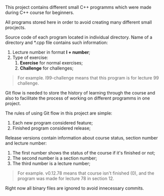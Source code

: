 This project contains different small C++ programms which were made during C++ course for beginners.

All programs stored here in order to avoid creating many different small procjects.

Source code of each program located in individual directory. Name of a directory and *.cpp file contains such information:
1. Lecture number in format **l + number**;
2. Type of exercise:
   1. **Exercise** for normal exercises;
   2. **Challenge** for challenges;

> For example. l99-challenge means that this program is for lecture 99 challenge.

Git flow is needed to store the history of learning through the course and also to facilitate the process of working on different programms in one project.

The rules of using Git flow in this project are simple:
1. Each new program considered feature;
2. Finished program considered release;

Release versions contain information about course status, section number and lecture number:
1. The first number shows the status of the course if it's finished or not;
2. The second number is a section number;
3. The third number is a lecture number;

> For example. v0.12.78 means that course isn't finished (0), and the program was made for lecture 78 in section 12.

Right now all binary files are ignored to avoid innecessary commits.